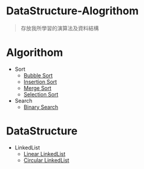 # DataStructure-Alogrithom
> 存放我所學習的演算法及資料結構
# Algorithom
* Sort
    * [Bubble Sort](../DataStructure-Alogrithom/blob/master/Algorithom/BubbleSort.cs)
    * [Insertion Sort](../DataStructure-Alogrithom/blob/master/Algorithom/InsertionSort.cs)
    * [Merge Sort](../DataStructure-Alogrithom/blob/master/Algorithom/MergeSort.cs)
    * [Selection Sort](../DataStructure-Alogrithom/blob/master/Algorithom/SelectionSort.cs)
* Search
    * [Binary Search](../DataStructure-Alogrithom/blob/master/Algorithom/BinarySearch.cs)
# DataStructure
* LinkedList
    * [Linear LinkedList](../DataStructure-Alogrithom/blob/master/DataStrcture/LinkedList/LinkedList.cs)
    * [Circular LinkedList ](../DataStructure-Alogrithom/blob/master/DataStrcture/LinkedList/CircularLinkedList.cs)